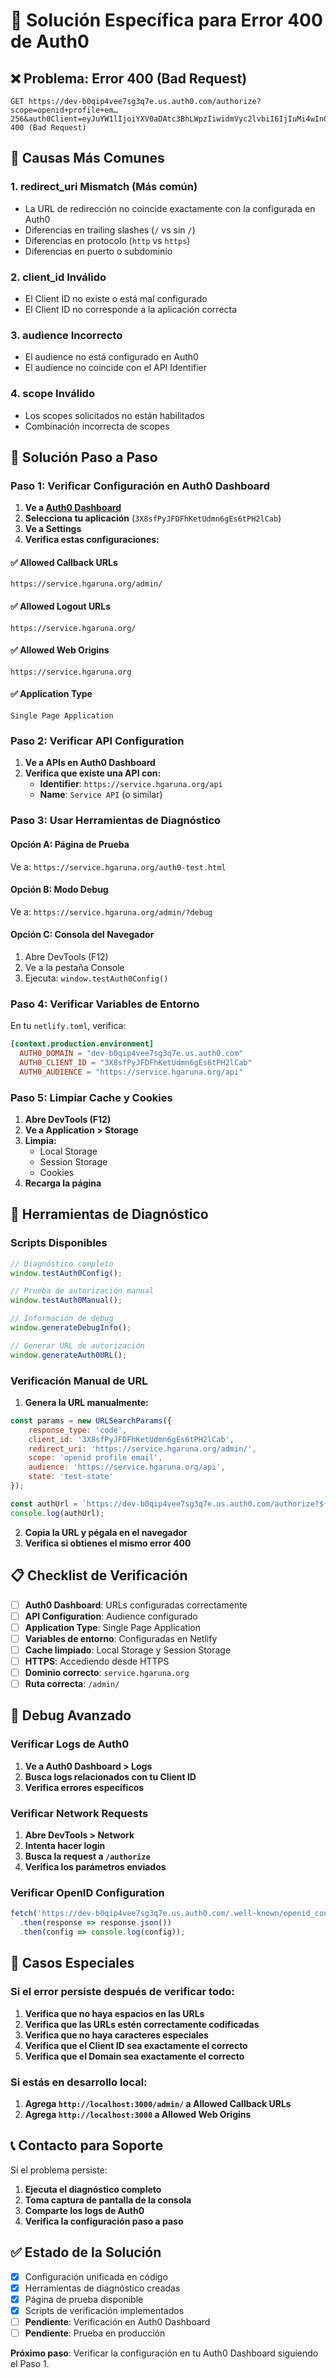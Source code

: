 # 🔐 Solución Específica para Error 400 de Auth0

## ❌ Problema: Error 400 (Bad Request)

```
GET https://dev-b0qip4vee7sg3q7e.us.auth0.com/authorize?scope=openid+profile+em…256&auth0Client=eyJuYW1lIjoiYXV0aDAtc3BhLWpzIiwidmVyc2lvbiI6IjIuMi4wIn0%3D 400 (Bad Request)
```

## 🎯 Causas Más Comunes

### 1. **redirect_uri Mismatch** (Más común)
- La URL de redirección no coincide exactamente con la configurada en Auth0
- Diferencias en trailing slashes (`/` vs sin `/`)
- Diferencias en protocolo (`http` vs `https`)
- Diferencias en puerto o subdominio

### 2. **client_id Inválido**
- El Client ID no existe o está mal configurado
- El Client ID no corresponde a la aplicación correcta

### 3. **audience Incorrecto**
- El audience no está configurado en Auth0
- El audience no coincide con el API Identifier

### 4. **scope Inválido**
- Los scopes solicitados no están habilitados
- Combinación incorrecta de scopes

## 🚀 Solución Paso a Paso

### Paso 1: Verificar Configuración en Auth0 Dashboard

1. **Ve a [Auth0 Dashboard](https://manage.auth0.com/)**
2. **Selecciona tu aplicación** (`3X8sfPyJFDFhKetUdmn6gEs6tPH2lCab`)
3. **Ve a Settings**
4. **Verifica estas configuraciones:**

#### ✅ Allowed Callback URLs
```
https://service.hgaruna.org/admin/
```

#### ✅ Allowed Logout URLs
```
https://service.hgaruna.org/
```

#### ✅ Allowed Web Origins
```
https://service.hgaruna.org
```

#### ✅ Application Type
```
Single Page Application
```

### Paso 2: Verificar API Configuration

1. **Ve a APIs en Auth0 Dashboard**
2. **Verifica que existe una API con:**
   - **Identifier**: `https://service.hgaruna.org/api`
   - **Name**: `Service API` (o similar)

### Paso 3: Usar Herramientas de Diagnóstico

#### Opción A: Página de Prueba
Ve a: `https://service.hgaruna.org/auth0-test.html`

#### Opción B: Modo Debug
Ve a: `https://service.hgaruna.org/admin/?debug`

#### Opción C: Consola del Navegador
1. Abre DevTools (F12)
2. Ve a la pestaña Console
3. Ejecuta: `window.testAuth0Config()`

### Paso 4: Verificar Variables de Entorno

En tu `netlify.toml`, verifica:

```toml
[context.production.environment]
  AUTH0_DOMAIN = "dev-b0qip4vee7sg3q7e.us.auth0.com"
  AUTH0_CLIENT_ID = "3X8sfPyJFDFhKetUdmn6gEs6tPH2lCab"
  AUTH0_AUDIENCE = "https://service.hgaruna.org/api"
```

### Paso 5: Limpiar Cache y Cookies

1. **Abre DevTools (F12)**
2. **Ve a Application > Storage**
3. **Limpia:**
   - Local Storage
   - Session Storage
   - Cookies
4. **Recarga la página**

## 🔧 Herramientas de Diagnóstico

### Scripts Disponibles

```javascript
// Diagnóstico completo
window.testAuth0Config();

// Prueba de autorización manual
window.testAuth0Manual();

// Información de debug
window.generateDebugInfo();

// Generar URL de autorización
window.generateAuth0URL();
```

### Verificación Manual de URL

1. **Genera la URL manualmente:**
```javascript
const params = new URLSearchParams({
    response_type: 'code',
    client_id: '3X8sfPyJFDFhKetUdmn6gEs6tPH2lCab',
    redirect_uri: 'https://service.hgaruna.org/admin/',
    scope: 'openid profile email',
    audience: 'https://service.hgaruna.org/api',
    state: 'test-state'
});

const authUrl = `https://dev-b0qip4vee7sg3q7e.us.auth0.com/authorize?${params.toString()}`;
console.log(authUrl);
```

2. **Copia la URL y pégala en el navegador**
3. **Verifica si obtienes el mismo error 400**

## 📋 Checklist de Verificación

- [ ] **Auth0 Dashboard**: URLs configuradas correctamente
- [ ] **API Configuration**: Audience configurado
- [ ] **Application Type**: Single Page Application
- [ ] **Variables de entorno**: Configuradas en Netlify
- [ ] **Cache limpiado**: Local Storage y Session Storage
- [ ] **HTTPS**: Accediendo desde HTTPS
- [ ] **Dominio correcto**: `service.hgaruna.org`
- [ ] **Ruta correcta**: `/admin/`

## 🐛 Debug Avanzado

### Verificar Logs de Auth0

1. **Ve a Auth0 Dashboard > Logs**
2. **Busca logs relacionados con tu Client ID**
3. **Verifica errores específicos**

### Verificar Network Requests

1. **Abre DevTools > Network**
2. **Intenta hacer login**
3. **Busca la request a `/authorize`**
4. **Verifica los parámetros enviados**

### Verificar OpenID Configuration

```javascript
fetch('https://dev-b0qip4vee7sg3q7e.us.auth0.com/.well-known/openid_configuration')
  .then(response => response.json())
  .then(config => console.log(config));
```

## 🚨 Casos Especiales

### Si el error persiste después de verificar todo:

1. **Verifica que no haya espacios en las URLs**
2. **Verifica que las URLs estén correctamente codificadas**
3. **Verifica que no haya caracteres especiales**
4. **Verifica que el Client ID sea exactamente el correcto**
5. **Verifica que el Domain sea exactamente el correcto**

### Si estás en desarrollo local:

1. **Agrega `http://localhost:3000/admin/` a Allowed Callback URLs**
2. **Agrega `http://localhost:3000` a Allowed Web Origins**

## 📞 Contacto para Soporte

Si el problema persiste:

1. **Ejecuta el diagnóstico completo**
2. **Toma captura de pantalla de la consola**
3. **Comparte los logs de Auth0**
4. **Verifica la configuración paso a paso**

## ✅ Estado de la Solución

- [x] Configuración unificada en código
- [x] Herramientas de diagnóstico creadas
- [x] Página de prueba disponible
- [x] Scripts de verificación implementados
- [ ] **Pendiente**: Verificación en Auth0 Dashboard
- [ ] **Pendiente**: Prueba en producción

**Próximo paso**: Verificar la configuración en tu Auth0 Dashboard siguiendo el Paso 1. 